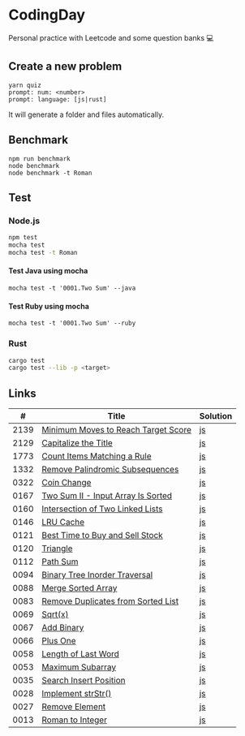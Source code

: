 # CodingDay

Personal practice with Leetcode and some question banks 💻

## Create a new problem

```
yarn quiz
prompt: num: <number>
prompt: language: [js|rust]
```

It will generate a folder and files automatically.

## Benchmark

```
npm run benchmark
node benchmark
node benchmark -t Roman
```

## Test

### Node.js

```sh
npm test
mocha test
mocha test -t Roman
```

#### Test Java using mocha

```
mocha test -t '0001.Two Sum' --java
```

#### Test Ruby using mocha

```
mocha test -t '0001.Two Sum' --ruby
```

### Rust

```sh
cargo test
cargo test --lib -p <target>
```

## Links

| #    | Title                                                                                                                                                 | Solution                                                                                                                       |
| ---- | ----------------------------------------------------------------------------------------------------------------------------------------------------- | ------------------------------------------------------------------------------------------------------------------------------ |
| 2139 | [Minimum Moves to Reach Target Score](https://github.com/CarbonKuo/CodingDay/tree/main/LeetCode/2139.Minimum%20Moves%20to%20Reach%20Target%20Score)   | [js](https://github.com/CarbonKuo/CodingDay/tree/main/LeetCode/2139.Minimum%20Moves%20to%20Reach%20Target%20Score/index.js)    |
| 2129 | [Capitalize the Title](https://github.com/CarbonKuo/CodingDay/tree/main/LeetCode/2129.Capitalize%20the%20Title)                                       | [js](https://github.com/CarbonKuo/CodingDay/tree/main/LeetCode/2129.Capitalize%20the%20Title/index.js)                         |
| 1773 | [Count Items Matching a Rule](https://github.com/CarbonKuo/CodingDay/tree/main/LeetCode/1773.Count%20Items%20Matching%20a%20Rule)                     | [js](https://github.com/CarbonKuo/CodingDay/tree/main/LeetCode/1773.Count%20Items%20Matching%20a%20Rule/index.js)              |
| 1332 | [Remove Palindromic Subsequences](https://github.com/CarbonKuo/CodingDay/tree/main/LeetCode/1332.Remove%20Palindromic%20Subsequences)                 | [js](https://github.com/CarbonKuo/CodingDay/tree/main/LeetCode/1332.Remove%20Palindromic%20Subsequences/index.js)              |
| 0322 | [Coin Change](https://github.com/CarbonKuo/CodingDay/tree/main/LeetCode/0322.Coin%20Change)                                                           | [js](https://github.com/CarbonKuo/CodingDay/tree/main/LeetCode/0322.Coin%20Change/index.js)                                    |
| 0167 | [Two Sum II - Input Array Is Sorted](https://github.com/CarbonKuo/CodingDay/tree/main/LeetCode/0167.Two%20Sum%20II%20-%20Input%20Array%20Is%20Sorted) | [js](https://github.com/CarbonKuo/CodingDay/tree/main/LeetCode/0167.Two%20Sum%20II%20-%20Input%20Array%20Is%20Sorted/index.js) |
| 0160 | [Intersection of Two Linked Lists](https://github.com/CarbonKuo/CodingDay/tree/main/LeetCode/0160.Intersection%20of%20Two%20Linked%20Lists)           | [js](https://github.com/CarbonKuo/CodingDay/tree/main/LeetCode/0160.Intersection%20of%20Two%20Linked%20Lists/index.js)         |
| 0146 | [LRU Cache](https://github.com/CarbonKuo/CodingDay/tree/main/LeetCode/0146.LRU%20Cache)                                                               | [js](https://github.com/CarbonKuo/CodingDay/tree/main/LeetCode/0146.LRU%20Cache/index.js)                                      |
| 0121 | [Best Time to Buy and Sell Stock](https://github.com/CarbonKuo/CodingDay/tree/main/LeetCode/0121.Best%20Time%20to%20Buy%20and%20Sell%20Stock)         | [js](https://github.com/CarbonKuo/CodingDay/tree/main/LeetCode/0121.Best%20Time%20to%20Buy%20and%20Sell%20Stock/index.js)      |
| 0120 | [Triangle](https://github.com/CarbonKuo/CodingDay/tree/main/LeetCode/0120.Triangle)                                                                   | [js](https://github.com/CarbonKuo/CodingDay/tree/main/LeetCode/0120.Triangle/index.js)                                         |
| 0112 | [Path Sum](https://github.com/CarbonKuo/CodingDay/tree/main/LeetCode/0112.Path%20Sum)                                                                 | [js](https://github.com/CarbonKuo/CodingDay/tree/main/LeetCode/0112.Path%20Sum/index.js)                                       |
| 0094 | [Binary Tree Inorder Traversal](https://github.com/CarbonKuo/CodingDay/tree/main/LeetCode/0094.Binary%20Tree%20Inorder%20Traversal)                   | [js](https://github.com/CarbonKuo/CodingDay/tree/main/LeetCode/0094.Binary%20Tree%20Inorder%20Traversal/index.js)              |
| 0088 | [Merge Sorted Array](https://github.com/CarbonKuo/CodingDay/tree/main/LeetCode/0088.Merge%20Sorted%20Array)                                           | [js](https://github.com/CarbonKuo/CodingDay/tree/main/LeetCode/0088.Merge%20Sorted%20Array/index.js)                           |
| 0083 | [Remove Duplicates from Sorted List](https://github.com/CarbonKuo/CodingDay/tree/main/LeetCode/0083.Remove%20Duplicates%20from%20Sorted%20List)       | [js](https://github.com/CarbonKuo/CodingDay/tree/main/LeetCode/0083.Remove%20Duplicates%20from%20Sorted%20List/index.js)       |
| 0069 | [Sqrt(x)](<https://github.com/CarbonKuo/CodingDay/tree/main/LeetCode/0069.Sqrt(x)>)                                                                   | [js](<https://github.com/CarbonKuo/CodingDay/tree/main/LeetCode/0069.Sqrt(x)/index.js>)                                        |
| 0067 | [Add Binary](https://github.com/CarbonKuo/CodingDay/tree/main/LeetCode/0067.Add%20Binary)                                                             | [js](https://github.com/CarbonKuo/CodingDay/tree/main/LeetCode/0067.Add%20Binary/index.js)                                     |
| 0066 | [Plus One](https://github.com/CarbonKuo/CodingDay/tree/main/LeetCode/0066.Plus%20One)                                                                 | [js](https://github.com/CarbonKuo/CodingDay/tree/main/LeetCode/0066.Plus%20One/index.js)                                       |
| 0058 | [Length of Last Word](https://github.com/CarbonKuo/CodingDay/tree/main/LeetCode/0058.Length%20of%20Last%20Word)                                       | [js](https://github.com/CarbonKuo/CodingDay/tree/main/LeetCode/0058.Length%20of%20Last%20Word/index.js)                        |
| 0053 | [Maximum Subarray](https://github.com/CarbonKuo/CodingDay/tree/main/LeetCode/0053.Maximum%20Subarray)                                                 | [js](https://github.com/CarbonKuo/CodingDay/tree/main/LeetCode/0053.Maximum%20Subarray/index.js)                               |
| 0035 | [Search Insert Position](https://github.com/CarbonKuo/CodingDay/tree/main/LeetCode/0035.Search%20Insert%20Position)                                   | [js](https://github.com/CarbonKuo/CodingDay/tree/main/LeetCode/0035.Search%20Insert%20Position/index.js)                       |
| 0028 | [Implement strStr()](<https://github.com/CarbonKuo/CodingDay/tree/main/LeetCode/0028.Implement%20strStr()>)                                           | [js](<https://github.com/CarbonKuo/CodingDay/tree/main/LeetCode/0028.Implement%20strStr()/index.js>)                           |
| 0027 | [Remove Element](https://github.com/CarbonKuo/CodingDay/tree/main/LeetCode/0027.Remove%20Element)                                                     | [js](https://github.com/CarbonKuo/CodingDay/tree/main/LeetCode/0027.Remove%20Element/index.js)                                 |
| 0013 | [Roman to Integer](https://github.com/CarbonKuo/CodingDay/tree/main/LeetCode/0013.Roman%20to%20Integer)                                               | [js](https://github.com/CarbonKuo/CodingDay/tree/main/LeetCode/0013.Roman%20to%20Integer/index.js)                             |
